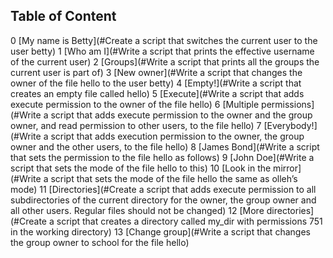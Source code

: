 ## Table of Content
0 [My name is Betty](#Create a script that switches the current user to the user betty)
1 [Who am I](#Write a script that prints the effective username of the current user)
2 [Groups](#Write a script that prints all the groups the current user is part of)
3 [New owner](#Write a script that changes the owner of the file hello to the user betty)
4 [Empty!](#Write a script that creates an empty file called hello)
5 [Execute](#Write a script that adds execute permission to the owner of the file hello)
6 [Multiple permissions](#Write a script that adds execute permission to the owner and the group owner, and read permission to other users, to the file hello)
7 [Everybody!](#Write a script that adds execution permission to the owner, the group owner and the other users, to the file hello)
8 [James Bond](#Write a script that sets the permission to the file hello as follows)
9 [John Doe](#Write a script that sets the mode of the file hello to this)
10 [Look in the mirror](#Write a script that sets the mode of the file hello the same as olleh’s mode)
11 [Directories](#Create a script that adds execute permission to all subdirectories of the current directory for the owner, the group owner and all other users. Regular files should not be changed)
12 [More directories](#Create a script that creates a directory called my_dir with permissions 751 in the working directory)
13 [Change group](#Write a script that changes the group owner to school for the file hello)
